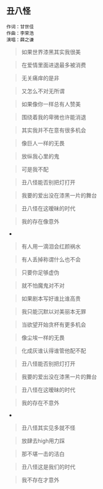 ## 丑八怪

```
作词：甘世佳 
作曲：李荣浩
演唱：薛之谦
```

> 如果世界漆黑其实我很美

> 在爱情里面进退最多被消费

> 无关痛痒的是非

> 又怎么不对无所谓

> 如果像你一样总有人赞美

> 围绕着我的卑微也许能消退

> 其实我并不在意有很多机会

> 像巨人一样的无畏

> 放纵我心里的鬼

> 可是我不配

> 丑八怪能否别把灯打开

> 我要的爱出没在漆黑一片的舞台

> 丑八怪在这暧昧的时代

> 我的存在像意外

-

> 有人用一滴泪会红颜祸水

> 有人丢掉称谓什么也不会

> 只要你足够虚伪

> 就不怕魔鬼对不对

> 如果剧本写好谁比谁高贵

> 我只能沉默以对美丽本无罪

> 当欲望开始贪杯有更多机会

> 像尘埃一样的无畏

> 化成灰谁认得谁管他配不配


> 丑八怪能否别把灯打开

> 我要的爱出没在漆黑一片的舞台

> 丑八怪在这暧昧的时代

> 我的存在不意外

-

> 丑八怪其实见多就不怪

> 放肆去high用力踩

> 那不堪一击的洁白

> 丑八怪这是我们的时代

> 我不存在才意外

